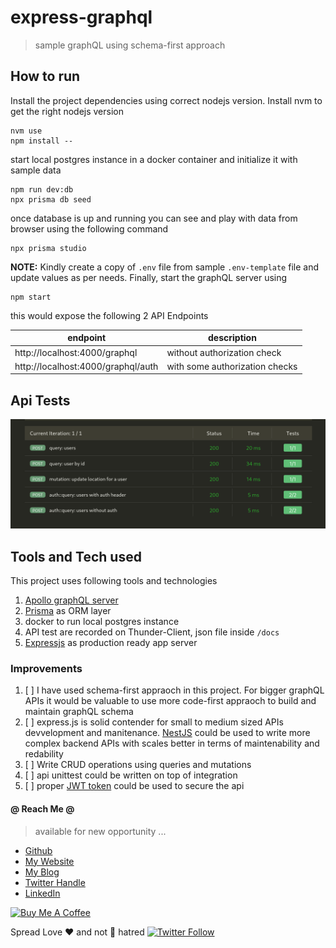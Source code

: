 # express-graphql

> sample graphQL using schema-first approach 

## How to run

Install the project dependencies using correct nodejs version.
Install nvm to get the right nodejs version
```
nvm use
npm install --
```

start local postgres instance in a docker container and initialize it with sample data

```
npm run dev:db
npx prisma db seed
```

once database is up and running you can see and play with data from browser using the following command
```
npx prisma studio
```

**NOTE:** Kindly create a copy of `.env` file from sample `.env-template` file and update values as per needs.
Finally, start the graphQL server using
```
npm start
```

this would expose the following 2 API Endpoints

endpoint  | description
----------|------------------------------------------------------
http://localhost:4000/graphql      | without authorization check
http://localhost:4000/graphql/auth | with some authorization checks

## Api Tests

![api tests using http-client](./docs/graphql-api-tests.png)


## Tools and Tech used

This project uses following tools and technologies

1. [Apollo graphQL server](https://www.apollographql.com/docs/apollo-server/)
2. [Prisma](https://www.prisma.io/) as ORM layer
3. docker to run local postgres instance
4. API test are recorded on Thunder-Client, json file inside `/docs`
5. [Expressjs](https://expressjs.com/) as production ready app server 

### Improvements

1. [ ] I have used schema-first appraoch in this project. For bigger graphQL APIs it would be valuable to use more code-first appraoch to build and maintain graphQL schema
2. [ ] express.js is solid contender for small to medium sized APIs devvelopment and manitenance. [NestJS](https://nestjs.com/) could be used to write more complex backend APIs with scales better in terms of maintenability and redability
3. [ ] Write CRUD operations using queries and mutations
4. [ ] api unittest could be written on top of integration
5. [ ] proper [JWT token](https://jwt.io/) could be used to secure the api

#### @ Reach Me @

> available for new opportunity ...

* [Github](https://github.com/avimehenwal/)
* [My Website](https://avimehenwal.in)
* [My Blog](https://avimehenwal2.netlify.app/)
* [Twitter Handle](https://twitter.com/avimehenwal)
* [LinkedIn](https://in.linkedin.com/in/avimehenwal)

<a href="https://www.buymeacoffee.com/F1j07cV" target="_blank"><img src="https://cdn.buymeacoffee.com/buttons/default-orange.png" alt="Buy Me A Coffee" style="height: 51px !important;width: 217px !important;" ></a>

 Spread Love :hearts: and not :no_entry_sign: hatred   [![Twitter Follow](https://img.shields.io/twitter/follow/avimehenwal.svg?style=social)](https://twitter.com/avimehenwal)